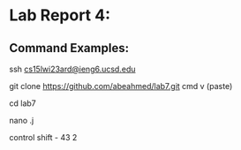 
# Lab Report 4: 

## Command Examples: ##

ssh cs15lwi23ard@ieng6.ucsd.edu

git clone https://github.com/abeahmed/lab7.git cmd v (paste)

cd lab7

<up><up><up><up><up><up><up><up><up><up><up><up><up><up><up><up><enter>
  
<up><up><up><up><up><up><up><up><up><up><up><up><up><up><up><up><enter>
  
nano <tab> .j <tab>
  
control shift - 43 <right><right><right><right><right><right><right><right><right><right><right><right> <backspace> 2


          
          
          

          
          
          
          

          
          
          
          

          
          
          
          
